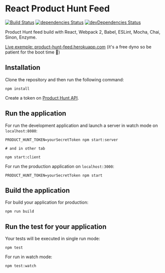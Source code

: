 # React Product Hunt Feed

[![Build Status](https://travis-ci.org/samouss/react-product-hunt-feed.svg?branch=master)](https://travis-ci.org/samouss/react-product-hunt-feed) [![dependencies Status](https://david-dm.org/samouss/react-product-hunt-feed/status.svg)](https://david-dm.org/samouss/react-product-hunt-feed) [![devDependencies Status](https://david-dm.org/samouss/react-product-hunt-feed/dev-status.svg)](https://david-dm.org/samouss/react-product-hunt-feed?type=dev)

Product Hunt feed build with React, Webpack 2, Babel, ESLint, Mocha, Chai, Sinon, Enzyme.

[Live exemple: product-hunt-feed.herokuapp.com](https://product-hunt-feed.herokuapp.com) (it's a free dyno so be patient for the boot time 🙂)

## Installation

Clone the repository and then run the following command:

```
npm install
```

Create a token on [Product Hunt API](https://api.producthunt.com/v1/docs).

## Run the application

For run the development application and launch a server in watch mode on `localhost:8080`:

```
PRODUCT_HUNT_TOKEN=yourSecretToken npm start:server

# and in other tab

npm start:client
```

For run the production application on `localhost:3000`:

```
PRODUCT_HUNT_TOKEN=yourSecretToken npm start
```

## Build the application

For build your application for production:

```
npm run build
```

## Run the test for your application

Your tests will be executed in single run mode:

```
npm test
```

For run in watch mode:

```
npm test:watch
```
